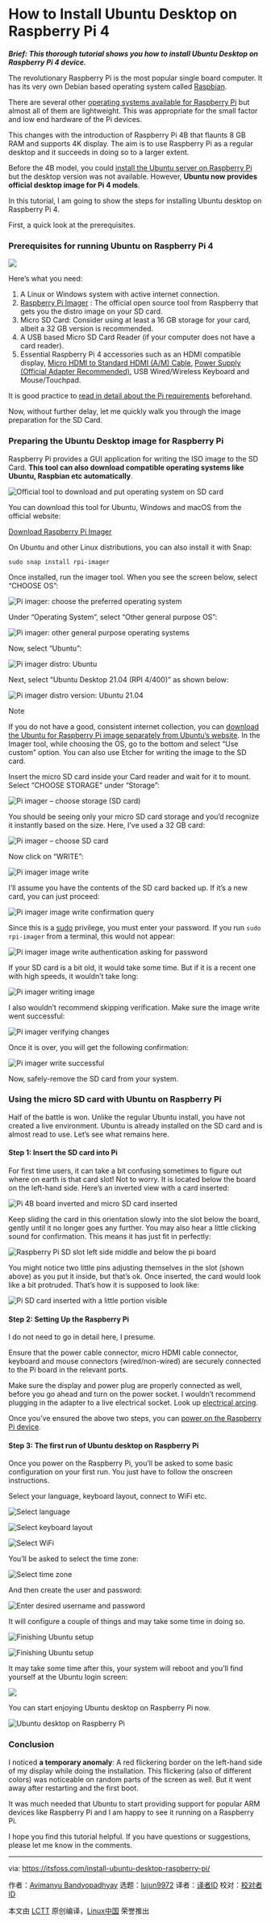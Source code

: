 [#]: subject: "How to Install Ubuntu Desktop on Raspberry Pi 4"
[#]: via: "https://itsfoss.com/install-ubuntu-desktop-raspberry-pi/"
[#]: author: "Avimanyu Bandyopadhyay https://itsfoss.com/author/avimanyu/"
[#]: collector: "lujun9972"
[#]: translator: " "
[#]: reviewer: " "
[#]: publisher: " "
[#]: url: " "

How to Install Ubuntu Desktop on Raspberry Pi 4
======

_**Brief: This thorough tutorial shows you how to install Ubuntu Desktop on Raspberry Pi 4 device.**_

The revolutionary Raspberry Pi is the most popular single board computer. It has its very own Debian based operating system called [Raspbian][1].

There are several other [operating systems available for Raspberry Pi][2] but almost all of them are lightweight. This was appropriate for the small factor and low end hardware of the Pi devices.

This changes with the introduction of Raspberry Pi 4B that flaunts 8 GB RAM and supports 4K display. The aim is to use Raspberry Pi as a regular desktop and it succeeds in doing so to a larger extent.

Before the 4B model, you could [install the Ubuntu server on Raspberry Pi][3] but the desktop version was not available. However, **Ubuntu now provides official desktop image for Pi 4 models**.

In this tutorial, I am going to show the steps for installing Ubuntu desktop on Raspberry Pi 4.

First, a quick look at the prerequisites.

### Prerequisites for running Ubuntu on Raspberry Pi 4

![][4]

Here’s what you need:

  1. A Linux or Windows system with active internet connection.
  2. [Raspberry Pi Imager][5] : The official open source tool from Raspberry that gets you the distro image on your SD card.
  3. Micro SD Card: Consider using at least a 16 GB storage for your card, albeit a 32 GB version is recommended.
  4. A USB based Micro SD Card Reader (if your computer does not have a card reader).
  5. Essential Raspberry Pi 4 accessories such as an HDMI compatible display, [Micro HDMI to Standard HDMI (A/M) Cable][6], [Power Supply (Official Adapter Recommended)][7], USB Wired/Wireless Keyboard and Mouse/Touchpad.



It is good practice to [read in detail about the Pi requirements][8] beforehand.

Now, without further delay, let me quickly walk you through the image preparation for the SD Card.

### Preparing the Ubuntu Desktop image for Raspberry Pi

Raspberry Pi provides a GUI application for writing the ISO image to the SD Card. **This tool can also download compatible operating systems like Ubuntu, Raspbian etc automatically**.

![Official tool to download and put operating system on SD card][9]

You can download this tool for Ubuntu, Windows and macOS from the official website:

[Download Raspberry Pi Imager][10]

On Ubuntu and other Linux distributions, you can also install it with Snap:

```
sudo snap install rpi-imager
```

Once installed, run the imager tool. When you see the screen below, select “CHOOSE OS”:

![Pi imager: choose the preferred operating system][11]

Under “Operating System”, select “Other general purpose OS”:

![Pi imager: other general purpose operating systems][12]

Now, select “Ubuntu”:

![Pi imager distro: Ubuntu][13]

Next, select “Ubuntu Desktop 21.04 (RPI 4/400)” as shown below:

![Pi imager distro version: Ubuntu 21.04][14]

Note

If you do not have a good, consistent internet collection, you can [download the Ubuntu for Raspberry Pi image separately from Ubuntu’s website][15]. In the Imager tool, while choosing the OS, go to the bottom and select “Use custom” option. You can also use Etcher for writing the image to the SD card.

Insert the micro SD card inside your Card reader and wait for it to mount. Select “CHOOSE STORAGE” under “Storage”:

![Pi imager – choose storage \(SD card\)][16]

You should be seeing only your micro SD card storage and you’d recognize it instantly based on the size. Here, I’ve used a 32 GB card:

![Pi imager – choose SD card][17]

Now click on “WRITE”:

![Pi imager image write][18]

I’ll assume you have the contents of the SD card backed up. If it’s a new card, you can just proceed:

![Pi imager image write confirmation query][19]

Since this is a [sudo][20] privilege, you must enter your password. If you run `sudo rpi-imager` from a terminal, this would not appear:

![Pi imager image write authentication asking for password][21]

If your SD card is a bit old, it would take some time. But if it is a recent one with high speeds, it wouldn’t take long:

![Pi imager writing image][22]

I also wouldn’t recommend skipping verification. Make sure the image write went successful:

![Pi imager verifying changes][23]

Once it is over, you will get the following confirmation:

![Pi imager write successful][24]

Now, safely-remove the SD card from your system.

### Using the micro SD card with Ubuntu on Raspberry Pi

Half of the battle is won. Unlike the regular Ubuntu install, you have not created a live environment. Ubuntu is already installed on the SD card and is almost read to use. Let’s see what remains here.

#### Step 1: Insert the SD card into Pi

For first time users, it can take a bit confusing sometimes to figure out where on earth is that card slot! Not to worry. It is located below the board on the left-hand side. Here’s an inverted view with a card inserted:

![Pi 4B board inverted and micro SD card inserted][25]

Keep sliding the card in this orientation slowly into the slot below the board, gently until it no longer goes any further. You may also hear a little clicking sound for confirmation. This means it has just fit in perfectly:

![Raspberry Pi SD slot left side middle and below the pi board][26]

You might notice two little pins adjusting themselves in the slot (shown above) as you put it inside, but that’s ok. Once inserted, the card would look like a bit protruded. That’s how it is supposed to look like:

![Pi SD card inserted with a little portion visible][27]

#### Step 2: Setting Up the Raspberry Pi

I do not need to go in detail here, I presume.

Ensure that the power cable connector, micro HDMI cable connector, keyboard and mouse connectors (wired/non-wired) are securely connected to the Pi board in the relevant ports.

Make sure the display and power plug are properly connected as well, before you go ahead and turn on the power socket. I wouldn’t recommend plugging in the adapter to a live electrical socket. Look up [electrical arcing][28].

Once you’ve ensured the above two steps, you can [power on the Raspberry Pi device][29].

#### Step 3: The first run of Ubuntu desktop on Raspberry Pi

Once you power on the Raspberry Pi, you’ll be asked to some basic configuration on your first run. You just have to follow the onscreen instructions.

Select your language, keyboard layout, connect to WiFi etc.

![Select language][30]

![Select keyboard layout][31]

![Select WiFi][32]

You’ll be asked to select the time zone:

![Select time zone][33]

And then create the user and password:

![Enter desired username and password][34]

It will configure a couple of things and may take some time in doing so.

![Finishing Ubuntu setup][35]

![Finishing Ubuntu setup][36]

It may take some time after this, your system will reboot and you’ll find yourself at the Ubuntu login screen:

![][37]

You can start enjoying Ubuntu desktop on Raspberry Pi now.

![Ubuntu desktop on Raspberry Pi][38]

### Conclusion

I noticed **a temporary anomaly**: A red flickering border on the left-hand side of my display while doing the installation. This flickering (also of different colors) was noticeable on random parts of the screen as well. But it went away after restarting and the first boot.

It was much needed that Ubuntu to start providing support for popular ARM devices like Raspberry Pi and I am happy to see it running on a Raspberry Pi.

I hope you find this tutorial helpful. If you have questions or suggestions, please let me know in the comments.

--------------------------------------------------------------------------------

via: https://itsfoss.com/install-ubuntu-desktop-raspberry-pi/

作者：[Avimanyu Bandyopadhyay][a]
选题：[lujun9972][b]
译者：[译者ID](https://github.com/译者ID)
校对：[校对者ID](https://github.com/校对者ID)

本文由 [LCTT](https://github.com/LCTT/TranslateProject) 原创编译，[Linux中国](https://linux.cn/) 荣誉推出

[a]: https://itsfoss.com/author/avimanyu/
[b]: https://github.com/lujun9972
[1]: https://itsfoss.com/tutorial-how-to-install-raspberry-pi-os-raspbian-wheezy/
[2]: https://itsfoss.com/raspberry-pi-os/
[3]: https://itsfoss.com/install-ubuntu-server-raspberry-pi/
[4]: https://i0.wp.com/itsfoss.com/wp-content/uploads/2021/09/ubuntu-desktop-raspberry-pi.png?resize=800%2C450&ssl=1
[5]: https://github.com/raspberrypi/rpi-imager
[6]: https://www.raspberrypi.org/products/micro-hdmi-to-standard-hdmi-a-cable/
[7]: https://www.raspberrypi.org/products/type-c-power-supply/
[8]: https://itsfoss.com/things-you-need-to-get-your-raspberry-pi-working/
[9]: https://i2.wp.com/itsfoss.com/wp-content/uploads/2021/09/raspberry-pi-imager-tool.webp?resize=680%2C448&ssl=1
[10]: https://www.raspberrypi.org/software/
[11]: https://i1.wp.com/itsfoss.com/wp-content/uploads/2021/09/pi-imager-choose-os.webp?resize=681%2C443&ssl=1
[12]: https://i2.wp.com/itsfoss.com/wp-content/uploads/2021/09/pi-imager-other-general-purpose-os.webp?resize=679%2C440&ssl=1
[13]: https://i1.wp.com/itsfoss.com/wp-content/uploads/2021/09/pi-imager-os-ubuntu.webp?resize=677%2C440&ssl=1
[14]: https://i0.wp.com/itsfoss.com/wp-content/uploads/2021/09/pi-imager-os-ubuntu-21-04.webp?resize=677%2C440&ssl=1
[15]: https://ubuntu.com/download/raspberry-pi
[16]: https://i0.wp.com/itsfoss.com/wp-content/uploads/2021/09/pi-imager-choose-storage.webp?resize=677%2C438&ssl=1
[17]: https://i1.wp.com/itsfoss.com/wp-content/uploads/2021/09/pi-imager-choose-sd-card.webp?resize=790%2C450&ssl=1
[18]: https://i2.wp.com/itsfoss.com/wp-content/uploads/2021/09/pi-imager-image-write.webp?resize=676%2C437&ssl=1
[19]: https://i2.wp.com/itsfoss.com/wp-content/uploads/2021/09/pi-imager-image-write-confirm.webp?resize=679%2C440&ssl=1
[20]: https://itsfoss.com/add-sudo-user-ubuntu/
[21]: https://i0.wp.com/itsfoss.com/wp-content/uploads/2021/09/pi-imager-image-write-password.webp?resize=380%2C227&ssl=1
[22]: https://i1.wp.com/itsfoss.com/wp-content/uploads/2021/09/pi-imager-writing-image.webp?resize=673%2C438&ssl=1
[23]: https://i2.wp.com/itsfoss.com/wp-content/uploads/2021/09/pi-imager-verifying-changes.webp?resize=677%2C440&ssl=1
[24]: https://i2.wp.com/itsfoss.com/wp-content/uploads/2021/09/pi-imager-write-successful.webp?resize=675%2C442&ssl=1
[25]: https://i1.wp.com/itsfoss.com/wp-content/uploads/2021/09/pi-inverted-micro-sd-card-inserted.webp?resize=800%2C572&ssl=1
[26]: https://i1.wp.com/itsfoss.com/wp-content/uploads/2021/09/raspberry-pi-sd-slot-left-side-middle-below-board.webp?resize=632%2C324&ssl=1
[27]: https://i0.wp.com/itsfoss.com/wp-content/uploads/2021/09/pi-sd-card-inserted.webp?resize=650%2C432&ssl=1
[28]: https://www.electricianatlanta.net/what-is-electrical-arcing-and-why-is-it-dangerous/
[29]: https://itsfoss.com/turn-on-raspberry-pi/
[30]: https://i1.wp.com/itsfoss.com/wp-content/uploads/2021/09/ubuntu-raspberry-pi-first-run.webp?resize=800%2C451&ssl=1
[31]: https://i0.wp.com/itsfoss.com/wp-content/uploads/2021/09/ubuntu-raspberry-pi-first-run-2.webp?resize=800%2C600&ssl=1
[32]: https://i2.wp.com/itsfoss.com/wp-content/uploads/2021/09/ubuntu-raspberry-pi-first-run-3.webp?resize=800%2C600&ssl=1
[33]: https://i0.wp.com/itsfoss.com/wp-content/uploads/2021/09/ubuntu-raspberry-pi-first-run-4.webp?resize=800%2C600&ssl=1
[34]: https://i1.wp.com/itsfoss.com/wp-content/uploads/2021/09/ubuntu-raspberry-pi-first-run-5.webp?resize=800%2C600&ssl=1
[35]: https://i1.wp.com/itsfoss.com/wp-content/uploads/2021/09/ubuntu-raspberry-pi-first-run-6.webp?resize=800%2C600&ssl=1
[36]: https://i1.wp.com/itsfoss.com/wp-content/uploads/2021/09/ubuntu-raspberry-pi-first-run-7.webp?resize=800%2C600&ssl=1
[37]: https://i1.wp.com/itsfoss.com/wp-content/uploads/2021/09/ubuntu-raspberry-pi-login-screen.webp?resize=800%2C600&ssl=1
[38]: https://i1.wp.com/itsfoss.com/wp-content/uploads/2021/09/ubuntu-21-04-post-setup-desktop.webp?resize=800%2C450&ssl=1
